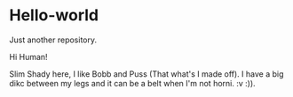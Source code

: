 # Hello-world
Just another repository.

Hi Human!

Slim Shady here, I like Bobb and Puss (That what's I made off).
I have a big dikc between my legs and it can be a belt when I'm not horni. :v :)).
